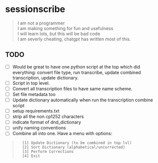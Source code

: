 # sessionscribe

>I am not a programmer  
>I am making something for fun and usefulness  
>I will learn lots, but this will be bad code  
>I am severly cheating, chatgpt has written most of this.

## TODO  
- [ ] Would be great to have one python script at the top which did everything: convert file type, run transcribe, update combined transcription, update dictionary.
- [ ] Script in top level.
- [ ] Convert all transcription files to have same name scheme.
- [ ] Set file metadata too
- [ ] Update dictionary automatically when run the transcription combine script
- [ ] setup requirements.txt
- [ ] strip all the non cp1252 characters
- [ ] indicate format of dnd_dictionary
- [ ] unify naming conventions
- [ ] Combine all into one. Have a menu with options:  
>   	[1] Update Dictionary (to be combined in top lvl)  
>       [2] Sort Dictionary (alphabetical/uncorrected)  
>       [3] Perform Corrections  
>       [4] Exit